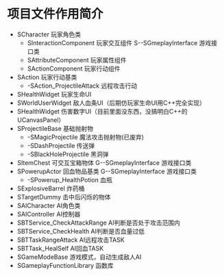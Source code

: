 # 项目文件作用简介
* SCharacter 玩家角色类
  * SInteractionComponent 玩家交互组件 S--SGmeplayInterface 游戏接口类
  * SAttributeComponent 玩家属性组件
  * SActionComponent 玩家行动组件
* SAction 玩家行动基类
  * -SAction_ProjectileAttack 远程攻击行动
* SHealthWidget 玩家生命UI
* SWorldUserWidget 敌人血条UI（后期仿玩家生命UI用C++完全实现）
* SHealthWidget 伤害数字UI（目前里面没东西，没搞明白C++的UCanvasPanel）
* SProjectileBase 基础抛射物
  * -SMagicProjectile 魔法攻击抛射物(已废弃)
  * -SDashProjectile 传送弹
  * -SBlackHoleProjectile 黑洞弹
* SItemChest 可交互宝箱物体 G--SGmeplayInterface 游戏接口类
* SPowerupActor 回血物品基类 G--SGmeplayInterface 游戏接口类
  * -SPowerup_HealthPotion 血瓶
* SExplosiveBarrel 炸药桶
* STargetDummy 击中后闪烁的物体
* SAICharacter AI角色类
* SAIController AI控制器
* SBTService_CheckAttackRange AI判断是否处于攻击范围内
* SBTService_CheckHealth AI判断是否血量过低
* SBTTaskRangeAttack AI远程攻击TASK
* SBTTask_HealSelf AI回血TASK
* SGameModeBase 游戏模式，自动生成敌人AI
* SGameplayFunctionLibrary 函数库